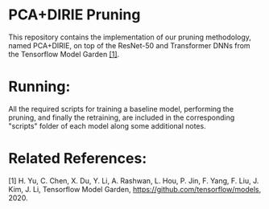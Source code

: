 # PCA+DIRIE Pruning
This repository contains the implementation of our pruning methodology, named PCA+DIRIE, on top of the ResNet-50 and Transformer DNNs from the Tensorflow Model Garden [[1]](#1).

# Running:
All the required scripts for training a baseline model, performing the pruning, and finally the retraining, are included in the corresponding "scripts" folder of each model along some additional notes.

# Related References:
<a id="1">[1]</a> 
H. Yu, C. Chen, X. Du, Y. Li, A. Rashwan, L. Hou, P. Jin, F. Yang, F. Liu, J. Kim, J. Li, Tensorflow Model Garden, https://github.com/tensorflow/models, 2020.

